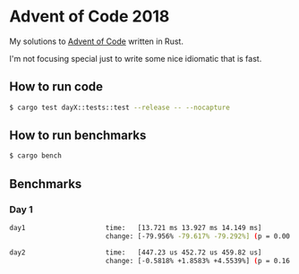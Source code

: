 # Advent of Code 2018 
My solutions to [Advent of Code](https://adventofcode.com/) written in Rust. 

I'm not focusing special just to write some nice idiomatic that is fast.

## How to run code
```bash
$ cargo test dayX::tests::test --release -- --nocapture
```

## How to run benchmarks
```bash
$ cargo bench
```

## Benchmarks

### Day 1
```bash
day1                    time:   [13.721 ms 13.927 ms 14.149 ms]                  
                        change: [-79.956% -79.617% -79.292%] (p = 0.00 < 0.05)

day2                    time:   [447.23 us 452.72 us 459.82 us]                 
                        change: [-0.5818% +1.8583% +4.5539%] (p = 0.16 > 0.05)

```
